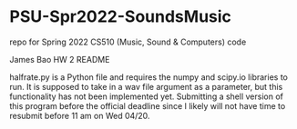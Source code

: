 # PSU-Spr2022-SoundsMusic
repo for Spring 2022 CS510 (Music, Sound &amp; Computers) code

James Bao
HW 2 README


halfrate.py is a Python file and requires the numpy and scipy.io libraries to run. It is supposed to take in a wav file argument as a parameter, but this functionality has not been implemented yet. Submitting a shell version of this program before the official deadline since I likely will not have time to resubmit before 11 am on Wed 04/20.